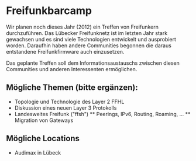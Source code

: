 # Freifunkbarcamp

Wir planen noch dieses Jahr (2012) ein Treffen von Freifunkern durchzuführen. Das Lübecker Freifunknetz ist im letzten Jahr stark gewachsen und es sind viele Technologien entwickelt und ausprobiert worden. Daraufhin haben andere Communities begonnen die daraus entstandene Freifunkfirmware auch einzusetzen.

Das geplante Treffen soll dem Informationsaustauschs zwischen diesen Communities und anderen Interessenten ermöglichen.

## Mögliche Themen (bitte ergänzen):

* Topologie und Technologie des Layer 2 FFHL
* Diskussion eines neuen Layer 3 Protokolls
* Landesweites Freifunk ("ffsh")
** Peerings, IPv6, Routing, Roaming, ...
** Migration von Gateways

## Mögliche Locations

* Audimax in Lübeck
